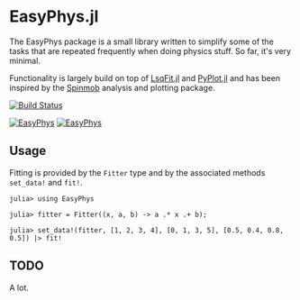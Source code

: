 EasyPhys.jl
===========

The EasyPhys package is a small library written to simplify some of the tasks that are repeated frequently when doing physics stuff. So far, it's very minimal.

Functionality is largely build on top of [LsqFit.jl](https://github.com/JuliaOpt/LsqFit.jl) and [PyPlot.jl](https://github.com/JuliaPy/PyPlot.jl) and has been inspired by the [Spinmob](https://github.com/Spinmob/spinmob) analysis and plotting package.

[![Build Status](https://travis-ci.org/julian-wolf/EasyPhys.jl.svg)](https://travis-ci.org/julian-wolf/EasyPhys.jl)

[![EasyPhys](http://pkg.julialang.org/badges/EasyPhys_0.4.svg)](http://pkg.julialang.org/?pkg=EasyPhys&ver=0.5)
[![EasyPhys](http://pkg.julialang.org/badges/EasyPhys_0.6.svg)](http://pkg.julialang.org/?pkg=EasyPhys&ver=0.6)

Usage
-----

Fitting is provided by the `Fitter` type and by the associated methods `set_data!`
and `fit!`.

    julia> using EasyPhys

    julia> fitter = Fitter((x, a, b) -> a .* x .+ b);

    julia> set_data!(fitter, [1, 2, 3, 4], [0, 1, 3, 5], [0.5, 0.4, 0.8, 0.5]) |> fit!

TODO
----

A lot.

